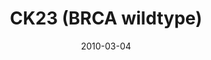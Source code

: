 ---
title: CK23 (BRCA wildtype)
image: https://www.cycif.org/assets/img/gray-2023/CK23.jpg
date: 2010-03-04
minerva_link: https://s3.amazonaws.com/www.cycif.org/110-Komen_BRCA/CK23/index.html
info_link: null
show_page_link: false
tags:
    - Gray
    - BRCA

---
